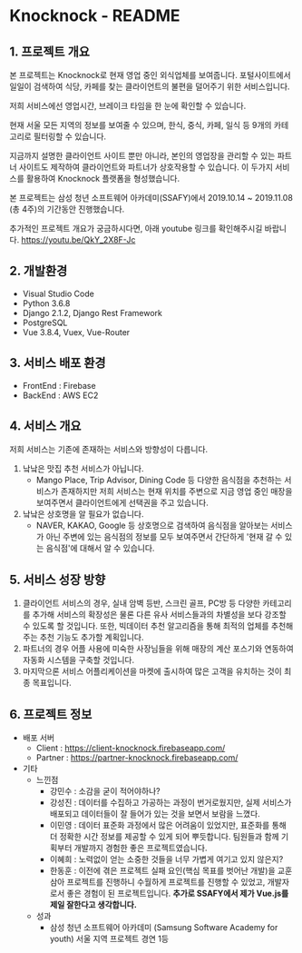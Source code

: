 # Knocknock - README
## 1. 프로젝트 개요
본 프로젝트는 Knocknock로 현재 영업 중인 외식업체를 보여줍니다. 포털사이트에서 일일이 검색하여 식당, 카페를 찾는 클라이언트의 불편을 덜어주기 위한 서비스입니다.

저희 서비스에선 영업시간, 브레이크 타임을 한 눈에 확인할 수 있습니다.

현재 서울 모든 지역의 정보를 보여줄 수 있으며, 한식, 중식, 카페, 일식 등 9개의 카테고리로 필터링할 수 있습니다.

지금까지 설명한 클라이언트 사이트 뿐만 아니라, 본인의 영업장을 관리할 수 있는 파트너 사이트도 제작하여 클라이언트와 파트너가 상호작용할 수 있습니다. 이 두가지 서비스를 활용하여 Knocknock 플랫폼을 형성했습니다.

본 프로젝트는 삼성 청년 소프트웨어 아카데미(SSAFY)에서 2019.10.14 ~ 2019.11.08 (총 4주)의 기간동안 진행했습니다.

추가적인 프로젝트 개요가 궁금하시다면, 아래 youtube 링크를 확인해주시길 바랍니다.
https://youtu.be/QkY_2X8F-Jc
## 2. 개발환경
- Visual Studio Code
- Python 3.6.8
- Django 2.1.2, Django Rest Framework
- PostgreSQL
- Vue 3.8.4, Vuex, Vue-Router
## 3. 서비스 배포 환경
- FrontEnd : Firebase
- BackEnd : AWS EC2
## 4. 서비스 개요
저희 서비스는 기존에 존재하는 서비스와 방향성이 다릅니다.
1. 낰낰은 맛집 추천 서비스가 아닙니다.
    - Mango Place, Trip Advisor, Dining Code 등 다양한 음식점을 추천하는 서비스가 존재하지만 저희 서비스는 현재 위치를 주변으로 지금 영업 중인 매장을 보여주면서 클라이언트에게 선택권을 주고 있습니다.
2. 낰낰은 상호명을 알 필요가 없습니다.
    - NAVER, KAKAO, Google 등 상호명으로 검색하여 음식점을 알아보는 서비스가 아닌 주변에 있는 음식점의 정보를 모두 보여주면서 간단하게 '현재 갈 수 있는 음식점'에 대해서 알 수 있습니다.
## 5. 서비스 성장 방향
1. 클라이언트 서비스의 경우, 실내 암벽 등반, 스크린 골프, PC방 등 다양한 카테고리를 추가해 서비스의 확장성은 물론 다른 유사 서비스들과의 차별성을 보다 강조할 수 있도록 할 것입니다. 또한, 빅데이터 추천 알고리즘을 통해 최적의 업체를 추천해주는 추천 기능도 추가할 계획입니다.
2. 파트너의 경우 어플 사용에 미숙한 사장님들을 위해 매장의 계산 포스기와 연동하여 자동화 시스템을 구축할 것입니다.
3. 마지막으론 서비스 어플리케이션을 마켓에 출시하여 많은 고객을 유치하는 것이 최종 목표입니다.
## 6. 프로젝트 정보
- 배포 서버
  - Client : https://client-knocknock.firebaseapp.com/
  - Partner : https://partner-knocknock.firebaseapp.com/
- 기타
  - 느낀점
    - 강민수 : 소감을 굳이 적어야하나?
    - 강성진 : 데이터를 수집하고 가공하는 과정이 번거로웠지만, 실제 서비스가 배포되고 데이터들이 잘 들어가 있는 것을 보면서 보람을 느꼈다.
    - 이민영 : 데이터 표준화 과정에서 많은 어려움이 있었지만, 표준화를 통해 더 정확한 시간 정보를 제공할 수 있게 되어 뿌듯합니다. 팀원들과 함께 기획부터 개발까지 경험한 좋은 프로젝트였습니다.
    - 이혜희 : 노력없이 얻는 소중한 것들을 너무 가볍게 여기고 있지 않은지?
    - 한동훈 : 이전에 겪은 프로젝트 실패 요인(핵심 목표를 벗어난 개발)을 교훈 삼아 프로젝트를 진행하니 수월하게 프로젝트를 진행할 수 있었고, 개발자로서 좋은 경험이 된 프로젝트입니다. **추가로 SSAFY에서 제가 Vue.js를 제일 잘한다고 생각합니다.**
  - 성과
    - 삼성 청년 소프트웨어 아카데미 (Samsung Software Academy for youth) 서울 지역 프로젝트 경연 1등